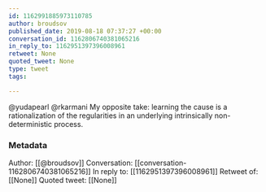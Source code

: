 ```yaml
---
id: 1162991885973110785
author: broudsov
published_date: 2019-08-18 07:37:27 +00:00
conversation_id: 1162806740381065216
in_reply_to: 1162951397396008961
retweet: None
quoted_tweet: None
type: tweet
tags:

---
```


@yudapearl @rkarmani My opposite take: learning the cause is a rationalization of the regularities in an underlying intrinsically non-deterministic process.

### Metadata

Author: [[@broudsov]]
Conversation: [[conversation-1162806740381065216]]
In reply to: [[1162951397396008961]]
Retweet of: [[None]]
Quoted tweet: [[None]]
